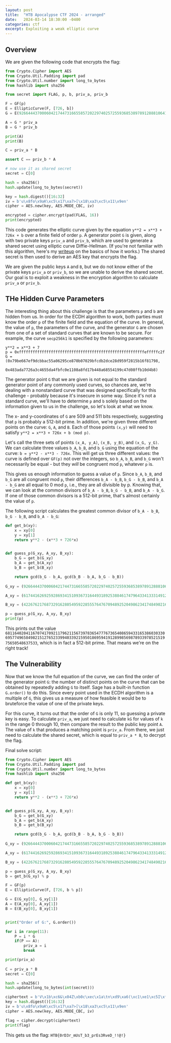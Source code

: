 ```yaml
---
layout: post
title:  "HTB Apocalypse CTF 2024 - arranged"
date:   2024-03-14 18:30:00 -0400
categories: ctf
excerpt: Exploiting a weak elliptic curve
---
```


## Overview

We are given the following code that encrypts the flag:

```python
from Crypto.Cipher import AES
from Crypto.Util.Padding import pad
from Crypto.Util.number import long_to_bytes
from hashlib import sha256

from secret import FLAG, p, b, priv_a, priv_b

F = GF(p)
E = EllipticCurve(F, [726, b])
G = E(926644437000604217447316655857202297402572559368538978912888106419470011487878351667380679323664062362524967242819810112524880301882054682462685841995367, 4856802955780604241403155772782614224057462426619061437325274365157616489963087648882578621484232159439344263863246191729458550632500259702851115715803253)

A = G * priv_a
B = G * priv_b

print(A)
print(B)

C = priv_a * B

assert C == priv_b * A

# now use it as shared secret
secret = C[0]

hash = sha256()
hash.update(long_to_bytes(secret))

key = hash.digest()[16:32]
iv = b'u\x8fo\x9aK\xc5\x17\xa7>[\x18\xa3\xc5\x11\x9en'
cipher = AES.new(key, AES.MODE_CBC, iv)

encrypted = cipher.encrypt(pad(FLAG, 16))
print(encrypted)
```

This code generates the elliptic curve given by the equation `y**2 = x**3 + 726x + b` over a finite field of order `p`. A generator point `G` is given, along with two private keys `priv_a` and `priv_b`, which are used to generate a shared secret using elliptic curve Diffie-Hellman. (If you're not familiar with this algorithm, here's my [writeup](/malware/2023/03/18/ecc.html) on the basics of how it works.) The shared secret is then used to derive an AES key that encrypts the flag.

We are given the public keys `A` and `B`, but we do not know either of the private keys `priv_a` or `priv_b`, so we are unable to derive the shared secret. Our goal is to exploit a weakness in the encryption algorithm to calculate `priv_a` or `priv_b`.

## THe Hidden Curve Parameters

The interesting thing about this challenge is that the parameters `p` and `b` are hidden from us. In order for the ECDH algorithm to work, both parties must know the order `p` of the finite field and the equation of the curve. In general, the value of `p`, the parameters of the curve, and the generator `G` are chosen from one of a set of standard curves that are known to be secure. For example, the curve `secp256k1` is specified by the following parameters:
```
y**2 = x**3 + 7
p = 0xfffffffffffffffffffffffffffffffffffffffffffffffffffffffefffffc2f
G = (0x79be667ef9dcbbac55a06295ce870b07029bfcdb2dce28d959f2815b16f81798, 
     0x483ada7726a3c4655da4fbfc0e1108a8fd17b448a68554199c47d08ffb10d4b8)
```

The generator point `G` that we are given is not equal to the standard generator point of any commonly used curves, so chances are, we're dealing with a nonstandard curve that was designed specifically for this challenge - probably because it's insecure in some way. Since it's not a standard curve, we'll have to determine `p` and `b` solely based on the information given to us in the challenge, so let's look at what we know.

The x- and y-coordinates of `G` are 509 and 511 bits respectively, suggesting that `p` is probably a 512-bit prime. In addition, we're given three different points on the curve: `G`, `A`, and `B`. Each of those points `(x,y)` will need to satisfy `y**2 = x**3 + 726x + b (mod p)`.

Let's call the three sets of points `(x_A, y_A)`, `(x_B, y_B)`, and `(x_G, y_G)`. We can calculate three values `b_A`, `b_B`, and `b_G` using the equation of the curve: `b = y**2 - x**3 - 726x`. This will get us three different values: the curve is defined over `GF(p)` not over the integers, so `b_A`, `b_B`, and `b_G` won't necessarily be equal - but they *will* be congruent mod `p`, whatever `p` is.

This gives us enough information to guess a value of `p`. Since `b_A`, `b_B`, and `b_G` are all congruent mod `p`, their differences `b_A - b_B`, `b_G - b_B`, and `b_A - b_G` are all equal to 0 mod `p`, i.e., they are all divisible by p. Knowing that, we can look at the common divisors of `b_A - b_B`, `b_G - b_B`, and `b_A - b_G`. If one of those common divisors is a 512-bit prime, that's almost certainly the value of `p`.

The following script calculates the greatest common divisor of `b_A - b_B`, `b_G - b_B`, and `b_A - b_G`:

```python
def get_b(xy):
	x = xy[0]
	y = xy[1]
	return y**2 - (x**3 + 726*x)


def guess_p(G_xy, A_xy, B_xy):
	b_G = get_b(G_xy)
	b_A = get_b(A_xy)
	b_B = get_b(B_xy)

	return gcd(b_G - b_A, gcd(b_B - b_A, b_G - b_B))
	
G_xy = (926644437000604217447316655857202297402572559368538978912888106419470011487878351667380679323664062362524967242819810112524880301882054682462685841995367, 4856802955780604241403155772782614224057462426619061437325274365157616489963087648882578621484232159439344263863246191729458550632500259702851115715803253)

A_xy = (6174416269259286934151093673164493189253884617479643341333149124572806980379124586263533252636111274525178176274923169261099721987218035121599399265706997, 2456156841357590320251214761807569562271603953403894230401577941817844043774935363309919542532110972731996540328492565967313383895865130190496346350907696)

B_xy = (4226762176873291628054959228555764767094892520498623417484902164747532571129516149589498324130156426781285021938363575037142149243496535991590582169062734, 425803237362195796450773819823046131597391930883675502922975433050925120921590881749610863732987162129269250945941632435026800264517318677407220354869865)

p = guess_p(G_xy, A_xy, B_xy)
print(p)
```
This prints out the value `6811640204116707417092117962115673978365477767365408659433165386030330695774965849821512765233994033921595018695941912899856987893397852151975650548637533`, which is in fact a 512-bit prime. That means we're on the right track!

## The Vulnerability

Now that we know the full equation of the curve, we can find the order of the generator point `G`: the number of distinct points on the curve that can be obtained by repeatedly adding `G` to itself. Sage has a built-in function `G.order()` to do this. Since every point used in the ECDH algorithm is a multiple of `G`, this gives us a measure of how feasible it would be to bruteforce the value of one of the private keys.

For this curve, it turns out that the order of `G` is only 11, so guessing a private key is easy. To calculate `priv_a`, we just need to calculate `kG` for values of `k` in the range 0 through 10, then compare the result to the public key point `A`. The value of `k` that produces a matching point is `priv_a`. From there, we just need to calculate the shared secret, which is equal to `priv_a * B`, to decrypt the flag.

Final solve script:

```python
from Crypto.Cipher import AES
from Crypto.Util.Padding import pad
from Crypto.Util.number import long_to_bytes
from hashlib import sha256

def get_b(xy):
	x = xy[0]
	y = xy[1]
	return y**2 - (x**3 + 726*x)


def guess_p(G_xy, A_xy, B_xy):
	b_G = get_b(G_xy)
	b_A = get_b(A_xy)
	b_B = get_b(B_xy)

	return gcd(b_G - b_A, gcd(b_B - b_A, b_G - b_B))
	
G_xy = (926644437000604217447316655857202297402572559368538978912888106419470011487878351667380679323664062362524967242819810112524880301882054682462685841995367, 4856802955780604241403155772782614224057462426619061437325274365157616489963087648882578621484232159439344263863246191729458550632500259702851115715803253)

A_xy = (6174416269259286934151093673164493189253884617479643341333149124572806980379124586263533252636111274525178176274923169261099721987218035121599399265706997, 2456156841357590320251214761807569562271603953403894230401577941817844043774935363309919542532110972731996540328492565967313383895865130190496346350907696)

B_xy = (4226762176873291628054959228555764767094892520498623417484902164747532571129516149589498324130156426781285021938363575037142149243496535991590582169062734, 425803237362195796450773819823046131597391930883675502922975433050925120921590881749610863732987162129269250945941632435026800264517318677407220354869865)

p = guess_p(G_xy, A_xy, B_xy) 
b = get_b(G_xy) % p

F = GF(p)
E = EllipticCurve(F, [726, b % p])

G = E(G_xy[0], G_xy[1])
A = E(A_xy[0], A_xy[1])
B = E(B_xy[0], B_xy[1])


print("Order of G:", G.order())

for i in range(11):
	P = i * G
	if(P == A):
		priv_a = i
		break

print(priv_a)
	
C = priv_a * B
secret = C[0]

hash = sha256()
hash.update(long_to_bytes(int(secret)))

ciphertext = b'V\x1b\xc6&\x04Z\xb0c\xec\x1a\tn\xd9\xa6(\xc1\xe1\xc5I\xf5\x1c\xd3\xa7\xdd\xa0\x84j\x9bob\x9d"\xd8\xf7\x98?^\x9dA{\xde\x08\x8f\x84i\xbf\x1f\xab'
key = hash.digest()[16:32]
iv = b'u\x8fo\x9aK\xc5\x17\xa7>[\x18\xa3\xc5\x11\x9en'
cipher = AES.new(key, AES.MODE_CBC, iv)

flag = cipher.decrypt(ciphertext)
print(flag)
```

This gets us the flag: `HTB{0rD3r_mUsT_b3_prEs3RveD_!!@!}`
